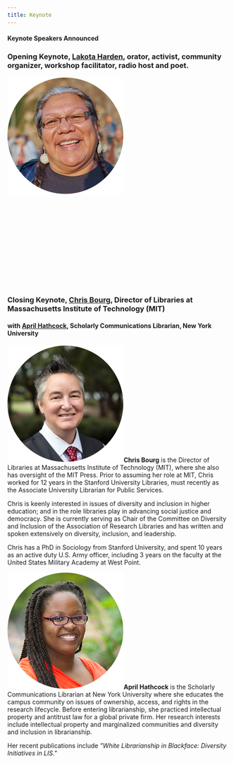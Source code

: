 ```yaml
---
title: Keynote
---
```


#### **Keynote Speakers Announced**

### **Opening Keynote,** <a href="http://www.speakoutnow.org/speaker/harden-lakota" target="_blank">Lakota Harden</a>, orator, activist, community organizer, workshop facilitator, radio host and poet.
![Alt text](lakata.png "Lakota Harden, Opening keynote speaker, NDLC")
<br /><br /><br /><br /><br /><br /><br /><br /><br /><br /><br /><br /><br />

### **Closing Keynote,** <a href="http://chrisbourg.wordpress.com/about/" target="_blank">Chris Bourg</a>, Director of Libraries at Massachusetts Institute of Technology (MIT)

#### with <a href="http://www.inthelibrarywiththeleadpipe.org/author/april-hathcock/" target="_blank">April Hathcock</a>, Scholarly Communications Librarian, New York University

![Alt text](bourg.png "Chris Bourg, Director of Libraries, MIT")**Chris Bourg** is the Director of Libraries at Massachusetts Institute of Technology (MIT), where she also has oversight of the MIT Press. Prior to assuming her role at MIT, Chris worked for 12 years in the Stanford University Libraries, must recently as the Associate University Librarian for Public Services. 

Chris is keenly interested in issues of diversity and inclusion in higher education; and in the role libraries play in advancing social justice and democracy. She is currently serving as Chair of the Committee on Diversity and Inclusion of the Association of Research Libraries and has written and spoken extensively on diversity, inclusion, and leadership.

Chris has a PhD in Sociology from Stanford University, and spent 10 years as an active duty U.S. Army officer, including 3 years on the faculty at the United States Military Academy at West Point. 

![Alt text](hathcock.png "April Hathcock, Scholarly Communications Librarian, New York University")**April Hathcock** is the Scholarly Communications Librarian at New York University where she educates the campus community on issues of ownership, access, and rights in the research lifecycle. Before entering librarianship, she practiced intellectual property and antitrust law for a global private firm. Her research interests include intellectual property and marginalized communities and diversity and inclusion in librarianship.

Her recent publications include _"White Librarianship in Blackface: Diversity Initiatives in LIS."_